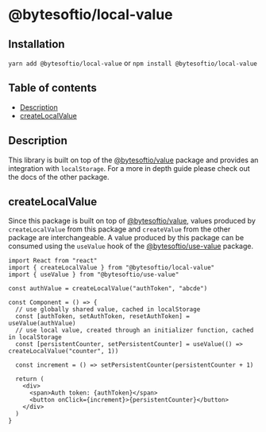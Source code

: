 # @bytesoftio/local-value

## Installation

`yarn add @bytesoftio/local-value` or `npm install @bytesoftio/local-value`

## Table of contents

<!-- START doctoc generated TOC please keep comment here to allow auto update -->
<!-- DON'T EDIT THIS SECTION, INSTEAD RE-RUN doctoc TO UPDATE -->


- [Description](#description)
- [createLocalValue](#createlocalvalue)

<!-- END doctoc generated TOC please keep comment here to allow auto update -->

## Description

This library is built on top of the [@bytesoftio/value](https://github.com/bytesoftio/value) package and provides an integration with `localStorage`. For a more in depth guide please check out the docs of the other package.

## createLocalValue

Since this package is built on top of [@bytesoftio/value](https://github.com/bytesoftio/value), values produced by `createLocalValue` from this package and `createValue` from the other package are interchangeable. A value produced by this package can be consumed using the `useValue` hook of the [@bytesoftio/use-value](https://github.com/bytesoftio/use-value) package.

```tsx
import React from "react"
import { createLocalValue } from "@bytesoftio/local-value"
import { useValue } from "@bytesoftio/use-value"

const authValue = createLocalValue("authToken", "abcde")

const Component = () => {
  // use globally shared value, cached in localStorage
  const [authToken, setAuthToken, resetAuthToken] = useValue(authValue)
  // use local value, created through an initializer function, cached in localStorage
  const [persistentCounter, setPersistentCounter] = useValue(() => createLocalValue("counter", 1))

  const increment = () => setPersistentCounter(persistentCounter + 1)
  
  return (
    <div>
      <span>Auth token: {authToken}</span>
      <button onClick={increment}>{persistentCounter}</button>
    </div>
  )
}
```